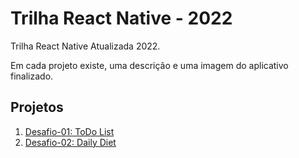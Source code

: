 # Trilha React Native - 2022

Trilha React Native Atualizada 2022.

Em cada projeto existe, uma descrição e uma imagem do aplicativo finalizado.

## Projetos

1. [Desafio-01: ToDo List](https://github.com/tonoliveira96/ignite-trilha-react-native-2022/tree/main/projeto-01/desafio-01)
2. [Desafio-02: Daily Diet](https://github.com/tonoliveira96/ignite-trilha-react-native-2022/tree/main/projeto-02/desafio-02)